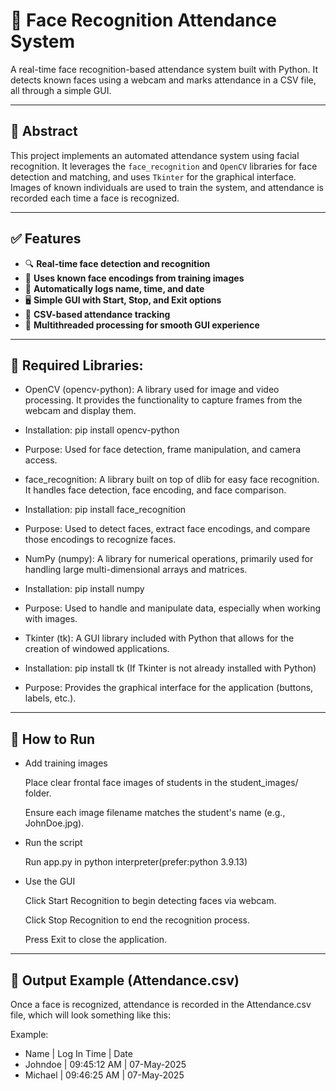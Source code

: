 # 🧠 Face Recognition Attendance System

A real-time face recognition-based attendance system built with Python. It detects known faces using a webcam and marks attendance in a CSV file, all through a simple GUI.

---

## 📄 Abstract

This project implements an automated attendance system using facial recognition. It leverages the `face_recognition` and `OpenCV` libraries for face detection and matching, and uses `Tkinter` for the graphical interface. Images of known individuals are used to train the system, and attendance is recorded each time a face is recognized.

---

## ✅ Features

- 🔍 **Real-time face detection and recognition**
- 🧠 **Uses known face encodings from training images**
- 📅 **Automatically logs name, time, and date**
- 🖥️ **Simple GUI with Start, Stop, and Exit options**
- 💾 **CSV-based attendance tracking**
- 🧵 **Multithreaded processing for smooth GUI experience**

---

## 📝 Required Libraries:
- OpenCV (opencv-python): A library used for image and video processing. It provides the functionality to capture frames from the webcam and display them.

- Installation: pip install opencv-python

- Purpose: Used for face detection, frame manipulation, and camera access.

- face_recognition: A library built on top of dlib for easy face recognition. It handles face detection, face encoding, and face comparison.

- Installation: pip install face_recognition

- Purpose: Used to detect faces, extract face encodings, and compare those encodings to recognize faces.

- NumPy (numpy): A library for numerical operations, primarily used for handling large multi-dimensional arrays and matrices.

- Installation: pip install numpy

- Purpose: Used to handle and manipulate data, especially when working with images.

- Tkinter (tk): A GUI library included with Python that allows for the creation of windowed applications.

- Installation: pip install tk (If Tkinter is not already installed with Python)

- Purpose: Provides the graphical interface for the application (buttons, labels, etc.).

---

## 🚀 How to Run
- Add training images

  Place clear frontal face images of students in the student_images/ folder.

  Ensure each image filename matches the student's name (e.g., JohnDoe.jpg).

- Run the script

  Run app.py in python interpreter(prefer:python 3.9.13)

- Use the GUI

  Click Start Recognition to begin detecting faces via webcam.

  Click Stop Recognition to end the recognition process.

  Press Exit to close the application.

---

## 🧪 Output Example (Attendance.csv)

Once a face is recognized, attendance is recorded in the Attendance.csv file, which will look something like this:

Example:

- Name | Log In Time | Date
- Johndoe | 09:45:12 AM | 07-May-2025
- Michael | 09:46:25 AM | 07-May-2025




